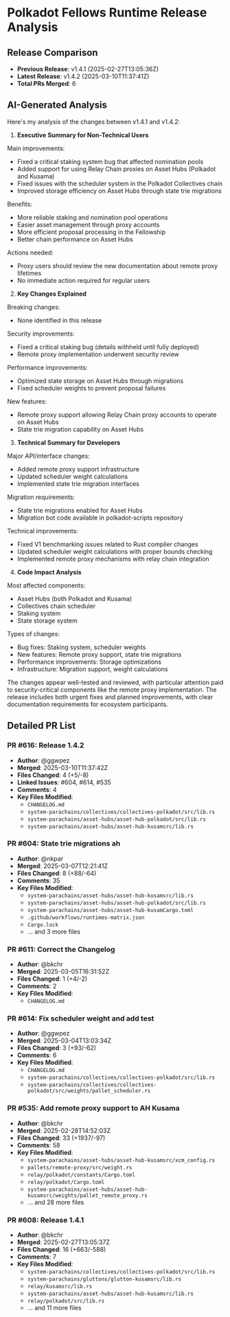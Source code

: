 # Polkadot Fellows Runtime Release Analysis

## Release Comparison
- **Previous Release**: v1.4.1 (2025-02-27T13:05:36Z)
- **Latest Release**: v1.4.2 (2025-03-10T11:37:41Z)
- **Total PRs Merged**: 6

## AI-Generated Analysis

Here's my analysis of the changes between v1.4.1 and v1.4.2:

1. **Executive Summary for Non-Technical Users**

Main improvements:
- Fixed a critical staking system bug that affected nomination pools
- Added support for using Relay Chain proxies on Asset Hubs (Polkadot and Kusama)
- Fixed issues with the scheduler system in the Polkadot Collectives chain
- Improved storage efficiency on Asset Hubs through state trie migrations

Benefits:
- More reliable staking and nomination pool operations
- Easier asset management through proxy accounts
- More efficient proposal processing in the Fellowship
- Better chain performance on Asset Hubs

Actions needed:
- Proxy users should review the new documentation about remote proxy lifetimes
- No immediate action required for regular users

2. **Key Changes Explained**

Breaking changes:
- None identified in this release

Security improvements:
- Fixed a critical staking bug (details withheld until fully deployed)
- Remote proxy implementation underwent security review

Performance improvements:
- Optimized state storage on Asset Hubs through migrations
- Fixed scheduler weights to prevent proposal failures

New features:
- Remote proxy support allowing Relay Chain proxy accounts to operate on Asset Hubs
- State trie migration capability on Asset Hubs

3. **Technical Summary for Developers**

Major API/interface changes:
- Added remote proxy support infrastructure
- Updated scheduler weight calculations
- Implemented state trie migration interfaces

Migration requirements:
- State trie migrations enabled for Asset Hubs
- Migration bot code available in polkadot-scripts repository

Technical improvements:
- Fixed V1 benchmarking issues related to Rust compiler changes
- Updated scheduler weight calculations with proper bounds checking
- Implemented remote proxy mechanisms with relay chain integration

4. **Code Impact Analysis**

Most affected components:
- Asset Hubs (both Polkadot and Kusama)
- Collectives chain scheduler
- Staking system
- State storage system

Types of changes:
- Bug fixes: Staking system, scheduler weights
- New features: Remote proxy support, state trie migrations
- Performance improvements: Storage optimizations
- Infrastructure: Migration support, weight calculations

The changes appear well-tested and reviewed, with particular attention paid to security-critical components like the remote proxy implementation. The release includes both urgent fixes and planned improvements, with clear documentation requirements for ecosystem participants.

## Detailed PR List

### PR #616: Release 1.4.2
- **Author**: @ggwpez
- **Merged**: 2025-03-10T11:37:42Z
- **Files Changed**: 4 (+5/-8)
- **Linked Issues**: #604, #614, #535
- **Comments**: 4
- **Key Files Modified**:
  - `CHANGELOG.md`
  - `system-parachains/collectives/collectives-polkadot/src/lib.rs`
  - `system-parachains/asset-hubs/asset-hub-polkadot/src/lib.rs`
  - `system-parachains/asset-hubs/asset-hub-kusamsrc/lib.rs`

### PR #604: State trie migrations ah
- **Author**: @nkpar
- **Merged**: 2025-03-07T12:21:41Z
- **Files Changed**: 8 (+88/-64)
- **Comments**: 35
- **Key Files Modified**:
  - `system-parachains/asset-hubs/asset-hub-kusamsrc/lib.rs`
  - `system-parachains/asset-hubs/asset-hub-polkadot/src/lib.rs`
  - `system-parachains/asset-hubs/asset-hub-kusamCargo.toml`
  - `.github/workflows/runtimes-matrix.json`
  - `Cargo.lock`
  - ... and 3 more files

### PR #611: Correct the Changelog
- **Author**: @bkchr
- **Merged**: 2025-03-05T16:31:52Z
- **Files Changed**: 1 (+4/-2)
- **Comments**: 2
- **Key Files Modified**:
  - `CHANGELOG.md`

### PR #614: Fix scheduler weight and add test
- **Author**: @ggwpez
- **Merged**: 2025-03-04T13:03:34Z
- **Files Changed**: 3 (+93/-62)
- **Comments**: 6
- **Key Files Modified**:
  - `CHANGELOG.md`
  - `system-parachains/collectives/collectives-polkadot/src/lib.rs`
  - `system-parachains/collectives/collectives-polkadot/src/weights/pallet_scheduler.rs`

### PR #535: Add remote proxy support to AH Kusama
- **Author**: @bkchr
- **Merged**: 2025-02-28T14:52:03Z
- **Files Changed**: 33 (+1937/-97)
- **Comments**: 58
- **Key Files Modified**:
  - `system-parachains/asset-hubs/asset-hub-kusamsrc/xcm_config.rs`
  - `pallets/remote-proxy/src/weight.rs`
  - `relay/polkadot/constants/Cargo.toml`
  - `relay/polkadot/Cargo.toml`
  - `system-parachains/asset-hubs/asset-hub-kusamsrc/weights/pallet_remote_proxy.rs`
  - ... and 28 more files

### PR #608: Release 1.4.1
- **Author**: @bkchr
- **Merged**: 2025-02-27T13:05:37Z
- **Files Changed**: 16 (+663/-588)
- **Comments**: 7
- **Key Files Modified**:
  - `system-parachains/collectives/collectives-polkadot/src/lib.rs`
  - `system-parachains/gluttons/glutton-kusamsrc/lib.rs`
  - `relay/kusamsrc/lib.rs`
  - `system-parachains/asset-hubs/asset-hub-kusamsrc/lib.rs`
  - `relay/polkadot/src/lib.rs`
  - ... and 11 more files

